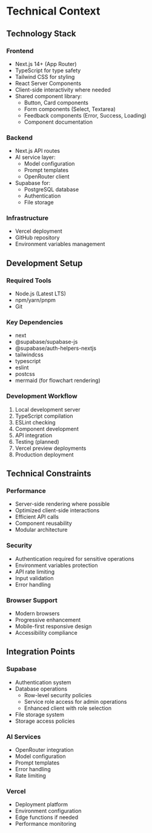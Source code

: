 # Technical Context

## Technology Stack

### Frontend

- Next.js 14+ (App Router)
- TypeScript for type safety
- Tailwind CSS for styling
- React Server Components
- Client-side interactivity where needed
- Shared component library:
  - Button, Card components
  - Form components (Select, Textarea)
  - Feedback components (Error, Success, Loading)
  - Component documentation

### Backend

- Next.js API routes
- AI service layer:
  - Model configuration
  - Prompt templates
  - OpenRouter client
- Supabase for:
  - PostgreSQL database
  - Authentication
  - File storage

### Infrastructure

- Vercel deployment
- GitHub repository
- Environment variables management

## Development Setup

### Required Tools

- Node.js (Latest LTS)
- npm/yarn/pnpm
- Git

### Key Dependencies

- next
- @supabase/supabase-js
- @supabase/auth-helpers-nextjs
- tailwindcss
- typescript
- eslint
- postcss
- mermaid (for flowchart rendering)

### Development Workflow

1. Local development server
2. TypeScript compilation
3. ESLint checking
4. Component development
5. API integration
6. Testing (planned)
7. Vercel preview deployments
8. Production deployment

## Technical Constraints

### Performance

- Server-side rendering where possible
- Optimized client-side interactions
- Efficient API calls
- Component reusability
- Modular architecture

### Security

- Authentication required for sensitive operations
- Environment variables protection
- API rate limiting
- Input validation
- Error handling

### Browser Support

- Modern browsers
- Progressive enhancement
- Mobile-first responsive design
- Accessibility compliance

## Integration Points

### Supabase

- Authentication system
- Database operations
  - Row-level security policies
  - Service role access for admin operations
  - Enhanced client with role selection
- File storage system
- Storage access policies

### AI Services

- OpenRouter integration
- Model configuration
- Prompt templates
- Error handling
- Rate limiting

### Vercel

- Deployment platform
- Environment configuration
- Edge functions if needed
- Performance monitoring
